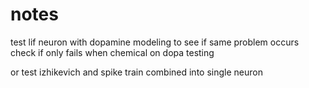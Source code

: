 # notes

test lif neuron with dopamine modeling to see if same problem occurs
check if only fails when chemical on dopa testing

or test izhikevich and spike train combined into single neuron
